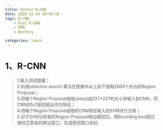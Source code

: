 ```yaml
---
title: Faster R-CNN
date: 2020-11-24 10:45:19
tags: R-CNN
    - Fast R-CNN
    - RPN
    - Anchors

categories: learn
---
```

# 1、R-CNN
>1.输入测试图像；  
>2.利用selective search 算法在图像中从上到下提取2000个左右的Region Proposal；  
>3.将每个Region Proposal缩放(warp)成227*227的大小并输入到CNN，将CNN的fc7层的输出作为特征；  
>4.将每个Region Proposal提取的CNN特征输入到SVM进行分类；  
>5.对于SVM分好类的Region Proposal做边框回归，用Bounding box回归值校正原来的建议窗口，生成预测窗口坐标.
